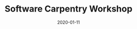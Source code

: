 ---
title: Software Carpentry Workshop
date: 2020-01-11
end_date: 2020-01-12
instructors:
- Kelly Sovacool
- Zena Lapp
- Jule Krüger
- Maya Lapp
helpers:
- Courtney Armour
- Jay Moltzau
- Sarah Tomkovich
- Sarah Lucas
- Shelly Johnson
- Catherine Barnier
site: https://UMSWC.github.io/2021-01-11-UMich-WISE
etherpad: https://pad.carpentries.org/2021-01-11-UMich-WISE
eventbrite: 
material: The Unix Shell, R for Reproducibile Scientific Analysis, Version Control with Git
audience: 
---